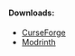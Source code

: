 #### Downloads:
- [CurseForge][1]
- [Modrinth][2]


[1]: https://legacy.curseforge.com/minecraft/mc-mods/journeymap-teams
[2]: https://modrinth.com/mod/journeymap-teams
